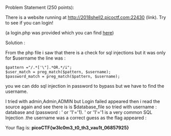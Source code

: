 Problem Statement (250 points):

There is a website running at http://2018shell2.picoctf.com:22430 (link). Try to see if you can login!

(a login.php was provided which you can find <a href="https://github.com/d4rkvaibhav/PICOCTF-2018/blob/master/WEB_EXPLOITATION/THE%20VAULT/login.php">here</a>)

Solution : 

From the php file i saw that there is a check for sql injections but it was only for $username the line was :

	$pattern ="/.*['\"].*OR.*/i";
	$user_match = preg_match($pattern, $username);
	$password_match = preg_match($pattern, $username);

you we can ddo sql injection in password to bypass but we have to find the username.

I tried with admin,Admin,ADMIN but Login failed appeared then i read the source again and see there  is is $database_file so tried with username : database and (password : ' or '1'='1). ' or '1'='1 is a very common SQL Injection .the username was a correct guess as the flag appeared :

Your flag is: <b>picoCTF{w3lc0m3_t0_th3_vau1t_06857925}</b>
